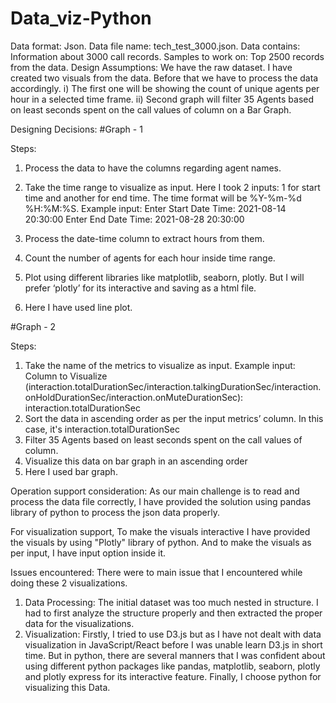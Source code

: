 # Data_viz-Python

Data format: Json.
Data file name: tech_test_3000.json.
Data contains: Information about 3000 call records.
Samples to work on: Top 2500 records from the data.
Design Assumptions: We have the raw dataset. I have created two visuals from the data. Before that we have to process the data accordingly.
i)	The first one will be showing the count of unique agents per hour in a selected time frame. 
ii) Second graph will filter 35 Agents based on least seconds spent on the call values of column on a Bar Graph.


Designing Decisions:
#Graph - 1

Steps: 
1.	Process the data to have the columns regarding agent names.
2.	Take the time range to visualize as input. Here I took 2 inputs: 1 for start time and another for end time. The time format will be %Y-%m-%d %H:%M:%S.
Example input:
Enter Start Date Time: 2021-08-14 20:30:00
Enter End Date Time: 2021-08-28 20:30:00

3.	Process the date-time column to extract hours from them.
4.	Count the number of agents for each hour inside time range.
5.	Plot using different libraries like matplotlib, seaborn, plotly. But I will prefer ‘plotly’ for its interactive and saving as a html file.
6.	Here I have used line plot.

#Graph - 2

Steps:
1.	Take the name of the metrics to visualize as input.
Example input:
Column to Visualize (interaction.totalDurationSec/interaction.talkingDurationSec/interaction.onHoldDurationSec/interaction.onMuteDurationSec): interaction.totalDurationSec
2.	Sort the data in ascending order as per the input metrics’ column. In this case, it's interaction.totalDurationSec
3.	Filter 35 Agents based on least seconds spent on the call values of column.
4.	Visualize this data on bar graph in an ascending order
5.	Here I used bar graph.

Operation support consideration:
As our main challenge is to read and process the data file correctly, I have provided the solution using pandas library of python to process the json data properly.

For visualization support, To make the visuals interactive I have provided the visuals by using "Plotly" library of python.
And to make the visuals as per input, I have input option inside it.



Issues encountered: There were to main issue that I encountered while doing these 2 visualizations.
1.	Data Processing: The initial dataset was too much nested in structure. I had to first analyze the structure properly and then extracted the proper data for the visualizations.
2.	Visualization: Firstly, I tried to use D3.js but as I have not dealt with data visualization in JavaScript/React before I was unable learn D3.js in short time. But in python, there are several manners that I was confident about using different python packages like pandas, matplotlib, seaborn, plotly and plotly express for its interactive feature. Finally, I choose python for visualizing this Data.

